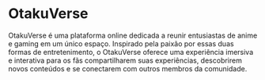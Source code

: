 # OtakuVerse
OtakuVerse é uma plataforma online dedicada a reunir entusiastas de anime e gaming em um único espaço. Inspirado pela paixão por essas duas formas de entretenimento, o OtakuVerse oferece uma experiência imersiva e interativa para os fãs compartilharem suas experiências, descobrirem novos conteúdos e se conectarem com outros membros da comunidade. 
